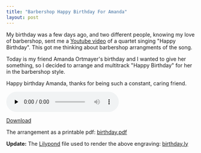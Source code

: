 ```yaml
---
title: "Barbershop Happy Birthday For Amanda"
layout: post
---
```


My birthday was a few days ago, and two different people, knowing my love of barbershop, sent me a <a href="http://www.youtube.com/watch?v=Q1ljOdTM9l4">Youtube video</a> of a quartet singing "Happy Birthday". This got me thinking about barbershop arrangments of the song. 

Today is my friend Amanda Ortmayer's birthday and I wanted to give her something, so I decided to arrange and multitrack "Happy Birthday" for her in the barbershop style. 

Happy birthday Amanda, thanks for being such a constant, caring friend.

<audio id="wp_mep_34" src="http://jordaneldredge.com/uploads/2009/03/happy-birthday.mp3" type="audio/mp3"    controls="controls" preload="none"  ></audio>

<a href='http://jordaneldredge.com/uploads/2009/03/happy-birthday.mp3'>Download</a>

The arrangement as a printable pdf: <a href='http://jordaneldredge.com/uploads/2009/03/birthday.pdf'>birthday.pdf</a>

<strong>Update:</strong>
The <a href="http://lilypond.org/web/">Lilypond</a> file used to render the above engraving: <a href='http://jordaneldredge.com/uploads/2009/03/birthday.ly'>birthday.ly</a>
